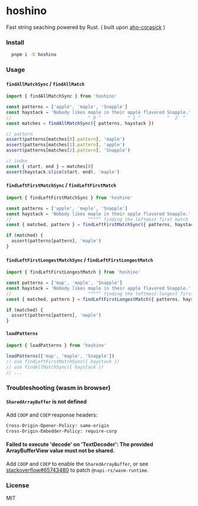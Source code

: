 # hoshino

Fast string seaching powered by Rust. ( built upon [aho-corasick](https://github.com/BurntSushi/aho-corasick) )

### Install

```bash
  pnpm i -D hoshino
```

### Usage

#### `findAllMatchSync` / `findAllMatch`

```ts
import { findAllMatchSync } from 'hoshino'

const patterns = ['apple', 'maple', 'Snapple']
const haystack = 'Nobody likes maple in their apple flavored Snapple.'
//                             ^ 0 ^          ^ 1 ^          ^  2  ^
const matches = findAllMatchSync({ patterns, haystack })

// pattern
assert(patterns[matches[0].pattern], 'maple')
assert(patterns[matches[1].pattern], 'apple')
assert(patterns[matches[2].pattern], 'Snapple')

// index
const { start, end } = matches[0]
assert(haystack.slice(start, end), 'maple')
```

#### `findLeftFirstMatchSync` / `findLeftFirstMatch`

```ts
import { findLeftFirstMatchSync } from 'hoshino'

const patterns = ['apple', 'maple', 'Snapple']
const haystack = 'Nobody likes maple in their apple flavored Snapple.'
//                             ^^^^^ finding the leftmost first match
const { matched, pattern } = findLeftFirstMatchSync({ patterns, haystack })

if (matched) {
  assert(patterns[pattern], 'maple')
}
```

#### `findLeftFirstLongestMatchSync` / `findLeftFirstLongestMatch`

```ts
import { findLeftFirstLongestMatch } from 'hoshino'

const patterns = ['map', 'maple', 'Snapple']
const haystack = 'Nobody likes maple in their apple flavored Snapple.'
//                             ^^^^^ finding the leftmost-longest first match
const { matched, pattern } = findLeftFirstLongestMatch({ patterns, haystack })

if (matched) {
  assert(patterns[pattern], 'maple')
}
```

#### `loadPatterns`

```ts
import { loadPatterns } from 'hoshino'

loadPatterns(['map', 'maple', 'Snapple'])
// use findLeftFirstMatchSync({ haystack })
// use findAllMatchSync({ haystack })
// ...
```

### Troubleshooting (wasm in browser)

#### `SharedArrayBuffer` is not defined

Add `COOP` and `COEP` response headers:

```bash
Cross-Origin-Opener-Policy: same-origin
Cross-Origin-Embedder-Policy: require-corp
```

#### Failed to execute 'decode' on 'TextDecoder': The provided ArrayBufferView value must not be shared.

Add `COOP` and `COEP` to enable the `SharedArrayBuffer`, or see [stackoverflow#65743480](https://stackoverflow.com/questions/65743480/uncaught-typeerror-failed-to-execute-decode-on-textdecoder-the-provided-va) to patch `@napi-rs/wasm-runtime`.

### License

MIT

